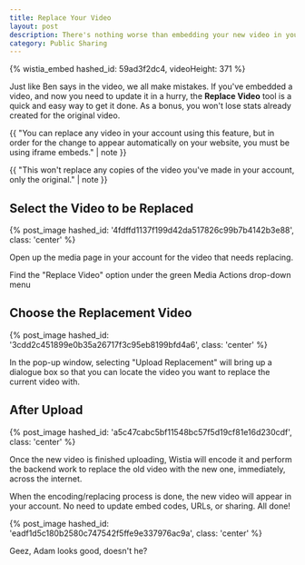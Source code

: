```yaml
---
title: Replace Your Video
layout: post
description: There's nothing worse than embedding your new video in your site, and realizing there's a mistake in an edit or a typo in a graphic. Use Wistia's replace video tool to easily get a new video up in no time.
category: Public Sharing
---
```


{% wistia_embed hashed_id: 59ad3f2dc4, videoHeight: 371 %}

Just like Ben says in the video, we all make mistakes.  If you've embedded a video, and now you need to update it in a hurry, the **Replace Video** tool is a quick and easy way to get it done.  As a bonus, you won't lose stats already created for the original video.

{{ "You can replace any video in your account using this feature, but in order for the change to appear automatically on your website, you must be using iframe embeds." | note }}

{{ "This won't replace any copies of the video you've made in your account, only the original." | note }}

## Select the Video to be Replaced

{% post_image hashed_id: '4fdffd1137f199d42da517826c99b7b4142b3e88', class: 'center' %}

Open up the media page in your account for the video that needs replacing.

Find the "Replace Video" option under the green Media Actions drop-down menu


## Choose the Replacement Video 

{% post_image hashed_id: '3cdd2c451899e0b35a26717f3c95eb8199bfd4a6', class: 'center' %}

In the pop-up window, selecting "Upload Replacement" will bring up a dialogue box so that you can locate the video you want to replace the current video with.

## After Upload

{% post_image hashed_id: 'a5c47cabc5bf11548bc57f5d19cf81e16d230cdf', class: 'center' %}

Once the new video is finished uploading, Wistia will encode it and perform the backend work to replace the old video with the new one, immediately, across the internet.

When the encoding/replacing process is done, the new video will appear in your account.  No need to update embed codes, URLs, or sharing.  All done!

{% post_image hashed_id: 'eadf1d5c180b2580c747542f5ffe9e337976ac9a', class: 'center' %}

Geez, Adam looks good, doesn't he?


